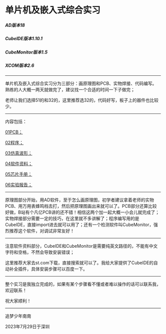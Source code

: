 # 单片机及嵌入式综合实习
##### AD版本18

##### CubeIDE版本1.10.1

##### CubeMonitor版本1.5

##### XCOM版本2.6

------

单片机及嵌入式综合实习分为三部分：画原理图和PCB、实物焊接、代码编写。熟练的人大概一两天就做完了，建议找一个合适的时间一下子做完；

老师让我们选择51的和32的，这里推荐选32的，代码好写，板子上的器件也比较少。

------

内容包括：

<u>01PCB；</u>

<u>02程序；</u>

<u>03仿真波形；</u>

<u>04软件资料；</u>

<u>05芯片手册；</u>

<u>06实验报告；</u>

------

原理图部分开始，用AD软件，至于怎么画原理图，初学者建议拿着老师的实物PCB、用万用表蜂鸣档去打，然后把原理图画出来就可以了。PCB部分还算比较好做，B站有个凡亿PCB讲的还不错！相信这两个加一起大概一小会儿就完成了；实物焊接部分需要一定的技巧，在这里就不多讲解了；程序编写用的是CubeIDE，直接import进去就可以用了；还有一个检测软件叫CubeMonitor，强烈推荐这个软件，对调试非常友好！

------

注意软件资料部分，CubeIDE和CubeMonitor是需要纯英文路径的，不能有中文字符和空格，不然会导致安装错误；

这里推荐大家去st.com下载，直接搜索就可以了。我给大家提供了CubeIDE的自动补全插件，具体安装步骤可以百度一下。

------

整个实习是我独立完成的，如果有某个步骤看不懂或者难以操作的话可以联系我，欢迎联系！

祝大家顺利！

------

追梦少年南南

2023年7月29日于深圳

